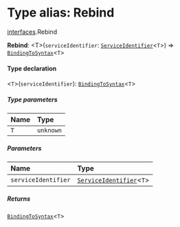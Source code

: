 # Type alias: Rebind

[interfaces](/auto-docs/free-layout-editor/modules/interfaces.md).Rebind

**Rebind**: \<T>(`serviceIdentifier`: [`ServiceIdentifier`](/auto-docs/free-layout-editor/types/interfaces.ServiceIdentifier.md)<`T`>) => [`BindingToSyntax`](/auto-docs/free-layout-editor/interfaces/interfaces.BindingToSyntax.md)<`T`>

#### Type declaration

<`T`>(`serviceIdentifier`): [`BindingToSyntax`](/auto-docs/free-layout-editor/interfaces/interfaces.BindingToSyntax.md)<`T`>

##### Type parameters

| Name | Type |
| :------ | :------ |
| `T` | `unknown` |

##### Parameters

| Name | Type |
| :------ | :------ |
| `serviceIdentifier` | [`ServiceIdentifier`](/auto-docs/free-layout-editor/types/interfaces.ServiceIdentifier.md)<`T`> |

##### Returns

[`BindingToSyntax`](/auto-docs/free-layout-editor/interfaces/interfaces.BindingToSyntax.md)<`T`>
